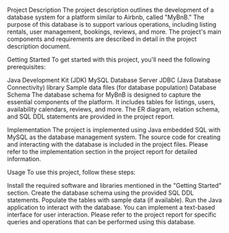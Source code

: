 Project Description
The project description outlines the development of a database system for a platform similar to Airbnb, called "MyBnB." The purpose of this database is to support various operations, including listing rentals, user management, bookings, reviews, and more. The project's main components and requirements are described in detail in the project description document.

Getting Started
To get started with this project, you'll need the following prerequisites:

Java Development Kit (JDK)
MySQL Database Server
JDBC (Java Database Connectivity) library
Sample data files (for database population)
Database Schema
The database schema for MyBnB is designed to capture the essential components of the platform. It includes tables for listings, users, availability calendars, reviews, and more. The ER diagram, relation schema, and SQL DDL statements are provided in the project report.

Implementation
The project is implemented using Java embedded SQL with MySQL as the database management system. The source code for creating and interacting with the database is included in the project files. Please refer to the implementation section in the project report for detailed information.

Usage
To use this project, follow these steps:

Install the required software and libraries mentioned in the "Getting Started" section.
Create the database schema using the provided SQL DDL statements.
Populate the tables with sample data (if available).
Run the Java application to interact with the database. You can implement a text-based interface for user interaction.
Please refer to the project report for specific queries and operations that can be performed using this database.
